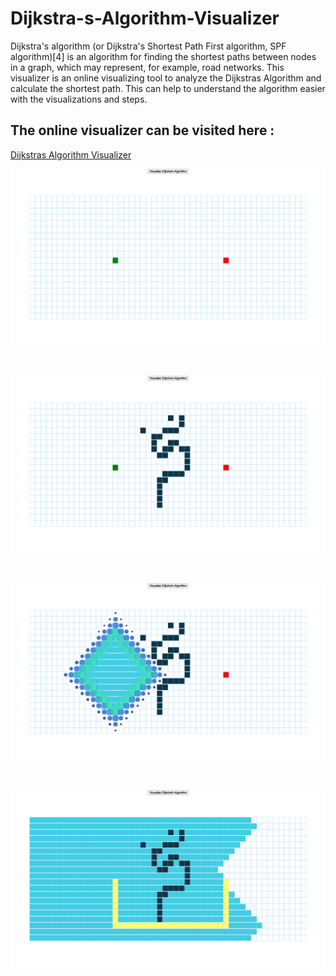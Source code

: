# Dijkstra-s-Algorithm-Visualizer
Dijkstra's algorithm (or Dijkstra's Shortest Path First algorithm, SPF algorithm)[4] is an algorithm for finding the shortest paths between nodes in a graph, which may represent, for example, road networks. This visualizer is an online visualizing tool to analyze the Dijkstras Algorithm and calculate the shortest path. This can help to understand the algorithm easier with the visualizations and steps. 

## The online visualizer can be visited here :

[Dijkstras Algorithm Visualizer](https://dijkstrasvisualizer.web.app)





![screen1](Screenshots/screen1.png)


<br>


![screen2](Screenshots/screen2.png)


<br>


![screen3](Screenshots/screen3.png)


<br>


![screen4](Screenshots/screen4.png)
